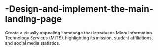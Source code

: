 # -Design-and-implement-the-main-landing-page
 Create a visually appealing homepage that introduces Micro Information Technology Services (MITS), highlighting its mission, student affiliations, and social media statistics.
